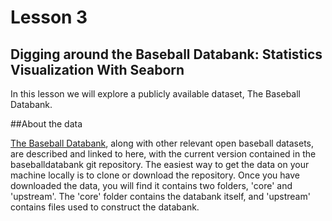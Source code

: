 # Lesson 3

<h2>Digging around the Baseball Databank: Statistics Visualization With Seaborn</h2>

In this lesson we will explore a publicly available dataset, The Baseball Databank.

##About the data

<a href="https://github.com/chadwickbureau/baseballdatabank">The Baseball Databank</a>, along with other relevant open baseball datasets, are described and linked to here, with the current version contained in the baseballdatabank git repository. The easiest way to get the data on your machine locally is to clone or download the repository. Once you have downloaded the data, you will find it contains two folders, 'core' and 'upstream'. The 'core' folder contains the databank itself, and 'upstream' contains files used to construct the databank.


